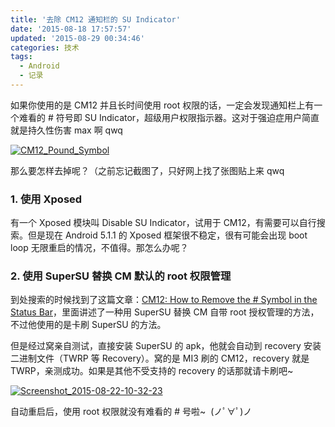 ```yaml
---
title: '去除 CM12 通知栏的 SU Indicator'
date: '2015-08-18 17:57:57'
updated: '2015-08-29 00:34:46'
categories: 技术
tags:
  - Android
  - 记录
---
```


如果你使用的是 CM12 并且长时间使用 root 权限的话，一定会发现通知栏上有一个难看的 # 符号即 SU Indicator，超级用户权限指示器。这对于强迫症用户简直就是持久性伤害 max 啊 qwq

[![CM12_Pound_Symbol](https://img.prin.studio/images/2015/08/2015-08-22_02-21-53.png)](https://img.prin.studio/images/2015/08/2015-08-22_02-21-53.png)

那么要怎样去掉呢？（之前忘记截图了，只好网上找了张图贴上来 qwq

### 1. 使用 Xposed

有一个 Xposed 模块叫 Disable SU Indicator，试用于 CM12，有需要可以自行搜索。但是现在 Android 5.1.1 的 Xposed 框架很不稳定，很有可能会出现 boot loop 无限重启的情况，不值得。那怎么办呢？

### 2. 使用 SuperSU 替换 CM 默认的 root 权限管理

到处搜索的时候找到了这篇文章：[CM12: How to Remove the # Symbol in the Status Bar](http://www.androidexplained.com/cm12-remove-pound-symbol-status-bar/)，里面讲述了一种用 SuperSU 替换 CM 自带 root 授权管理的方法，不过他使用的是卡刷 SuperSU 的方法。

但是经过窝亲自测试，直接安装 SuperSU 的 apk，他就会自动到 recovery 安装二进制文件（TWRP 等 Recovery）。窝的是 MI3 刷的 CM12，recovery 就是 TWRP，亲测成功。如果是其他不受支持的 recovery 的话那就请卡刷吧~

[![Screenshot_2015-08-22-10-32-23](https://img.prin.studio/images/2015/08/2015-08-22_02-39-53.png)](https://img.prin.studio/images/2015/08/2015-08-22_02-39-53.png)

自动重启后，使用 root 权限就没有难看的 # 号啦~  (ノﾟ∀ﾟ)ノ



